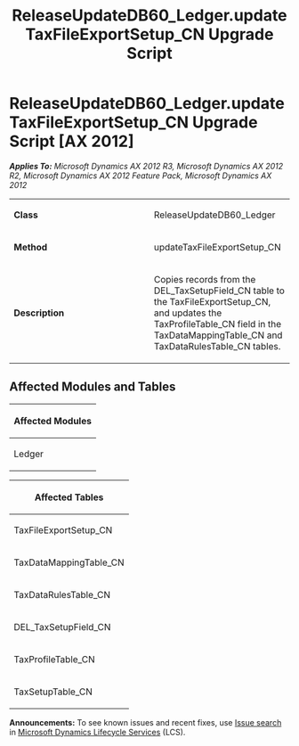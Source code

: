 ﻿---
title: ReleaseUpdateDB60_Ledger.updateTaxFileExportSetup_CN Upgrade Script
TOCTitle: ReleaseUpdateDB60_Ledger.updateTaxFileExportSetup_CN Upgrade Script
ms:assetid: cc0ec9e1-ab66-adbd-aaae-dfc5360632d3
ms:mtpsurl: https://msdn.microsoft.com/en-us/library/JJ719685(v=AX.60)
ms:contentKeyID: 49711251
ms.date: 05/18/2015
mtps_version: v=AX.60
---

# ReleaseUpdateDB60\_Ledger.updateTaxFileExportSetup\_CN Upgrade Script [AX 2012]


_**Applies To:** Microsoft Dynamics AX 2012 R3, Microsoft Dynamics AX 2012 R2, Microsoft Dynamics AX 2012 Feature Pack, Microsoft Dynamics AX 2012_

<table>
<colgroup>
<col style="width: 50%" />
<col style="width: 50%" />
</colgroup>
<tbody>
<tr class="odd">
<td><p><strong>Class</strong></p></td>
<td><p>ReleaseUpdateDB60_Ledger</p></td>
</tr>
<tr class="even">
<td><p><strong>Method</strong></p></td>
<td><p>updateTaxFileExportSetup_CN</p></td>
</tr>
<tr class="odd">
<td><p><strong>Description</strong></p></td>
<td><p>Copies records from the DEL_TaxSetupField_CN table to the TaxFileExportSetup_CN, and updates the TaxProfileTable_CN field in the TaxDataMappingTable_CN and TaxDataRulesTable_CN tables.</p></td>
</tr>
</tbody>
</table>


## Affected Modules and Tables

<table>
<colgroup>
<col style="width: 100%" />
</colgroup>
<thead>
<tr class="header">
<th><p>Affected Modules</p></th>
</tr>
</thead>
<tbody>
<tr class="odd">
<td><p>Ledger</p></td>
</tr>
</tbody>
</table>


<table>
<colgroup>
<col style="width: 100%" />
</colgroup>
<thead>
<tr class="header">
<th><p>Affected Tables</p></th>
</tr>
</thead>
<tbody>
<tr class="odd">
<td><p>TaxFileExportSetup_CN</p></td>
</tr>
<tr class="even">
<td><p>TaxDataMappingTable_CN</p></td>
</tr>
<tr class="odd">
<td><p>TaxDataRulesTable_CN</p></td>
</tr>
<tr class="even">
<td><p>DEL_TaxSetupField_CN</p></td>
</tr>
<tr class="odd">
<td><p>TaxProfileTable_CN</p></td>
</tr>
<tr class="even">
<td><p>TaxSetupTable_CN</p></td>
</tr>
</tbody>
</table>

  
**Announcements:** To see known issues and recent fixes, use [Issue search](http://go.microsoft.com/fwlink/?linkid=389258) in [Microsoft Dynamics Lifecycle Services](http://go.microsoft.com/fwlink/?linkid=306505) (LCS).

